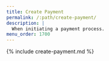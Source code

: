 ```yaml
---
title: Create Payment
permalink: /:path/create-payment/
description: |
  When initiating a payment process.
menu_order: 1700
---
```


{% include create-payment.md %}
